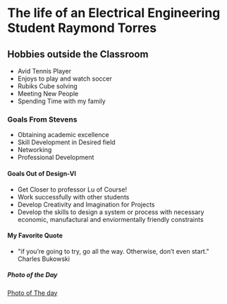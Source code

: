# The life of an Electrical Engineering Student Raymond Torres
## Hobbies outside the Classroom
- Avid Tennis Player
- Enjoys to play and watch soccer
- Rubiks Cube solving
- Meeting New People
- Spending Time with my family
### Goals From Stevens
- Obtaining academic excellence
- Skill Development in Desired field
- Networking
- Professional Development
#### Goals Out of Design-VI
- Get Closer to professor Lu of Course!
- Work successfully with other students
- Develop Creativity and Imagination for Projects
- Develop the skills to design a system or process with necessary economic, manufactural and enviormentally friendly constraints
#### My Favorite Quote
- "if you’re going to try, go all the way. Otherwise, don’t even start." Charles Bukowski
##### Photo of the Day
[Photo of The day](https://www.nationalgeographic.com/photo-of-the-day/media-spotlight/taxi-halloween-costume-man)

   

